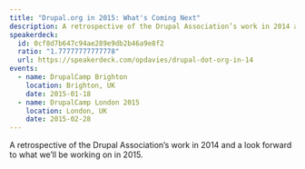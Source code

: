 ```yaml
---
title: "Drupal.org in 2015: What's Coming Next"
description: A retrospective of the Drupal Association’s work in 2014 and a look forward to what we’ll be working on in 2015.
speakerdeck:
  id: 0cf8d7b647c94ae289e9db2b46a9e8f2
  ratio: "1.77777777777778"
  url: https://speakerdeck.com/opdavies/drupal-dot-org-in-14
events:
  - name: DrupalCamp Brighton
    location: Brighton, UK
    date: 2015-01-18
  - name: DrupalCamp London 2015
    location: London, UK
    date: 2015-02-28
---
```


A retrospective of the Drupal Association’s work in 2014 and a look forward to what we’ll be working on in 2015.
